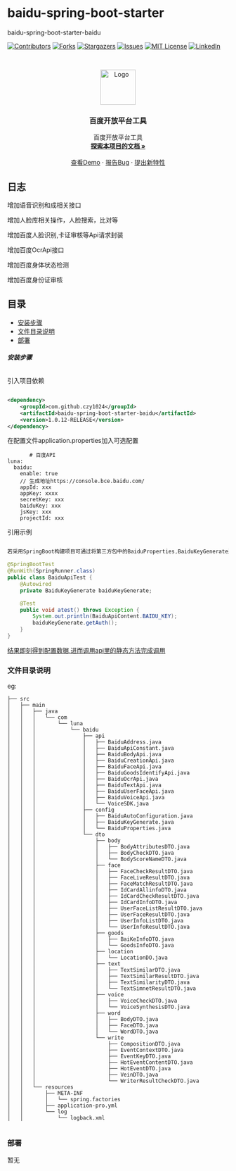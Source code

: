 # baidu-spring-boot-starter

baidu-spring-boot-starter-baidu

<!-- PROJECT SHIELDS -->

[![Contributors][contributors-shield]][contributors-url]
[![Forks][forks-shield]][forks-url]
[![Stargazers][stars-shield]][stars-url]
[![Issues][issues-shield]][issues-url]
[![MIT License][license-shield]][license-url]
[![LinkedIn][linkedin-shield]][linkedin-url]

<!-- PROJECT LOGO -->
<br />

<p align="center">
  <a href="https://github.com/czy1024/baidu-spring-boot-starter/">
    <img src="https://i.loli.net/2020/07/28/5MzIVArBZyp8NgX.png" alt="Logo" width="80" height="80">
  </a>

<h3 align="center">百度开放平台工具</h3>
  <p align="center">
    百度开放平台工具
    <br />
    <a href="https://github.com/czy1024/baidu-spring-boot-starter"><strong>探索本项目的文档 »</strong></a>
    <br />
    <br />
    <a href="">查看Demo</a>
    ·
    <a href="">报告Bug</a>
    ·
    <a href="https://github.com/czy1024/baidu-spring-boot-starter/issues">提出新特性</a>
  </p>

</p>

## 日志

增加语音识别和成相关接口

增加人脸库相关操作，人脸搜索，比对等

增加百度人脸识别,卡证审核等Api请求封装

增加百度OcrApi接口

增加百度身体状态检测

增加百度身份证审核

## 目录

- [安装步骤](#安装步骤)
- [文件目录说明](#文件目录说明)
- [部署](#部署)

###### **安装步骤**

引入项目依赖

```xml

<dependency>
    <groupId>com.github.czy1024</groupId>
    <artifactId>baidu-spring-boot-starter-baidu</artifactId>
    <version>1.0.12-RELEASE</version>
</dependency>
```
在配置文件application.properties加入可选配置

```text
       # 百度API
luna:
  baidu:
    enable: true
    // 生成地址https://console.bce.baidu.com/
    appId: xxx
    appKey: xxxx
    secretKey: xxx
    baiduKey: xxx
    jsKey: xxx
    projectId: xxx
```

引用示例

```java

若采用SpringBoot构建项目可通过将第三方包中的BaiduProperties,BaiduKeyGenerate通过Spring配置文件注入Spring管理

@SpringBootTest
@RunWith(SpringRunner.class)
public class BaiduApiTest {
    @Autowired
    private BaiduKeyGenerate baiduKeyGenerate;

    @Test
    public void atest() throws Exception {
        System.out.println(BaiduApiContent.BAIDU_KEY);
        baiduKeyGenerate.getAuth();
    }
}


```

[结果即刻得到配置数据,进而调用api里的静态方法完成调用]()

### 文件目录说明
eg:

```
├── src
│   ├── main
│   │   ├── java
│   │   │   └── com
│   │   │       └── luna
│   │   │           └── baidu
│   │   │               ├── api
│   │   │               │   ├── BaiduAddress.java
│   │   │               │   ├── BaiduApiConstant.java
│   │   │               │   ├── BaiduBodyApi.java
│   │   │               │   ├── BaiduCreationApi.java
│   │   │               │   ├── BaiduFaceApi.java
│   │   │               │   ├── BaiduGoodsIdentifyApi.java
│   │   │               │   ├── BaiduOcrApi.java
│   │   │               │   ├── BaiduTextApi.java
│   │   │               │   ├── BaiduUserFaceApi.java
│   │   │               │   ├── BaiduVoiceApi.java
│   │   │               │   └── VoiceSDK.java
│   │   │               ├── config
│   │   │               │   ├── BaiduAutoConfiguration.java
│   │   │               │   ├── BaiduKeyGenerate.java
│   │   │               │   └── BaiduProperties.java
│   │   │               └── dto
│   │   │                   ├── body
│   │   │                   │   ├── BodyAttributesDTO.java
│   │   │                   │   ├── BodyCheckDTO.java
│   │   │                   │   └── BodyScoreNameDTO.java
│   │   │                   ├── face
│   │   │                   │   ├── FaceCheckResultDTO.java
│   │   │                   │   ├── FaceLiveResultDTO.java
│   │   │                   │   ├── FaceMatchResultDTO.java
│   │   │                   │   ├── IdCardAllinfoDTO.java
│   │   │                   │   ├── IdCardCheckResultDTO.java
│   │   │                   │   ├── IdCardInfoDTO.java
│   │   │                   │   ├── UserFaceListResultDTO.java
│   │   │                   │   ├── UserFaceResultDTO.java
│   │   │                   │   ├── UserInfoListDTO.java
│   │   │                   │   └── UserInfoResultDTO.java
│   │   │                   ├── goods
│   │   │                   │   ├── BaiKeInfoDTO.java
│   │   │                   │   └── GoodsInfoDTO.java
│   │   │                   ├── location
│   │   │                   │   └── LocationDO.java
│   │   │                   ├── text
│   │   │                   │   ├── TextSimilarDTO.java
│   │   │                   │   ├── TextSimilarResultDTO.java
│   │   │                   │   ├── TextSimilarityDTO.java
│   │   │                   │   └── TextSimnetResultDTO.java
│   │   │                   ├── voice
│   │   │                   │   ├── VoiceCheckDTO.java
│   │   │                   │   └── VoiceSynthesisDTO.java
│   │   │                   ├── word
│   │   │                   │   ├── BodyDTO.java
│   │   │                   │   ├── FaceDTO.java
│   │   │                   │   └── WordDTO.java
│   │   │                   └── write
│   │   │                       ├── CompositionDTO.java
│   │   │                       ├── EventContextDTO.java
│   │   │                       ├── EventKeyDTO.java
│   │   │                       ├── HotEventContentDTO.java
│   │   │                       ├── HotEventDTO.java
│   │   │                       ├── VeinDTO.java
│   │   │                       └── WriterResultCheckDTO.java
│   │   └── resources
│   │       ├── META-INF
│   │       │   └── spring.factories
│   │       ├── application-pro.yml
│   │       └── log
│   │           └── logback.xml


```

### 部署

暂无


<!-- links -->
[your-project-path]:czy1024/baidu-spring-boot-starter
[contributors-shield]: https://img.shields.io/github/contributors/czy1024/baidu-spring-boot-starter.svg?style=flat-square
[contributors-url]: https://github.com/czy1024/baidu-spring-boot-starter/graphs/contributors
[forks-shield]: https://img.shields.io/github/forks/czy1024/baidu-spring-boot-starter.svg?style=flat-square
[forks-url]: https://github.com/czy1024/baidu-spring-boot-starter/network/members
[stars-shield]: https://img.shields.io/github/stars/czy1024/baidu-spring-boot-starter.svg?style=flat-square
[stars-url]: https://github.com/czy1024/baidu-spring-boot-starter/stargazers
[issues-shield]: https://img.shields.io/github/issues/czy1024/baidu-spring-boot-starter.svg?style=flat-square
[issues-url]: https://img.shields.io/github/issues/czy1024/baidu-spring-boot-starter.svg
[license-shield]: https://img.shields.io/github/license/czy1024/baidu-spring-boot-starter.svg?style=flat-square
[license-url]: https://github.com/czy1024/baidu-spring-boot-starter/blob/master/LICENSE.txt
[linkedin-shield]: https://img.shields.io/badge/-LinkedIn-black.svg?style=flat-square&logo=linkedin&colorB=555
[linkedin-url]: https://linkedin.com/in/baidu-spring-boot-starter




